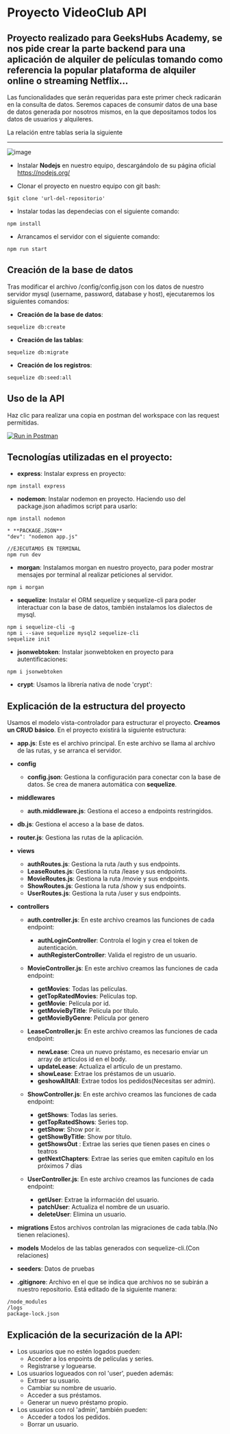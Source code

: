 # Proyecto VideoClub API

## Proyecto realizado para GeeksHubs Academy, se nos pide crear la parte backend para una aplicación de alquiler de películas tomando como referencia la popular plataforma de alquiler online o streaming Netflix...
Las funcionalidades que serán requeridas para este primer check radicarán en
la consulta de datos. Seremos capaces de consumir datos de una base de datos
generada por nosotros mismos, en la que depositamos todos los datos de
usuarios y alquileres.

La relación entre tablas seria la siguiente
***
![image](https://user-images.githubusercontent.com/90568424/200182878-c99740e5-eece-4333-b173-aaf6e651031a.png)

* Instalar **Nodejs** en nuestro equipo, descargándolo de su página oficial
https://nodejs.org/

* Clonar el proyecto en nuestro equipo con git bash:
```
$git clone 'url-del-repositorio'
```

* Instalar todas las dependecias con el siguiente comando:
```
npm install
```

* Arrancamos el servidor con el siguiente comando:
```
npm run start
```

## Creación de la base de datos

Tras modificar el archivo /config/config.json con los datos de nuestro servidor mysql (username, password, database y host), ejecutaremos los siguientes comandos:
* **Creación de la base de datos**:
```
sequelize db:create
```
* **Creación de las tablas**:
```
sequelize db:migrate
```
* **Creación de los registros**:
```
sequelize db:seed:all
```
## Uso de la API

Haz clic para realizar una copia en postman del workspace con las request permitidas.
<br>

[![Run in Postman](https://run.pstmn.io/button.svg)](https://app.getpostman.com/run-collection/23873290-491822b9-d8a9-4b00-aaf0-29ddb396b3ac?action=collection%2Ffork&collection-url=entityId%3D23873290-491822b9-d8a9-4b00-aaf0-29ddb396b3ac%26entityType%3Dcollection%26workspaceId%3D0036013c-adfd-42cc-995e-7fbd3c9599ba)


## Tecnologías utilizadas en el proyecto:

* **express**: Instalar express en proyecto:
```
npm install express
```
* **nodemon**: Instalar nodemon en proyecto. Haciendo uso del package.json añadimos script para usarlo:
```
npm install nodemon
```
```
* **PACKAGE.JSON**
"dev": "nodemon app.js"
```
```
//EJECUTAMOS EN TERMINAL
npm run dev
```
* **morgan**: Instalamos morgan en nuestro proyecto, para poder mostrar mensajes por terminal al realizar peticiones al servidor.
```
npm i morgan
```
* **sequelize**: Instalar el ORM sequelize y sequelize-cli para poder interactuar con la base de datos, también instalamos los dialectos de mysql.
```
npm i sequelize-cli -g
npm i --save sequelize mysql2 sequelize-cli
sequelize init
```
* **jsonwebtoken**: Instalar jsonwebtoken en proyecto para autentificaciones:
```
npm i jsonwebtoken
```
* **crypt**: Usamos la librería nativa de node 'crypt':

## Explicación de la estructura del proyecto

Usamos el modelo vista-controlador para estructurar el proyecto. **Creamos un CRUD básico**. En el proyecto existirá la siguiente estructura:

* **app.js**: Este es el archivo principal. En este archivo se llama al archivo de las rutas, y se arranca el servidor.

* **config**
    * **config.json**: Gestiona la configuración para conectar con la base de datos. Se crea de manera automática con **sequelize**.

* **middlewares**
    * **auth.middleware.js**: Gestiona el acceso a endpoints restringidos.

* **db.js**: Gestiona el acceso a la base de datos.

* **router.js**: Gestiona las rutas de la aplicación.

* **views**
    * **authRoutes.js**: Gestiona la ruta /auth y sus endpoints.
    * **LeaseRoutes.js**: Gestiona la ruta /lease y sus endpoints.
    * **MovieRoutes.js**: Gestiona la ruta /movie y sus endpoints.
    * **ShowRoutes.js**: Gestiona la ruta /show y sus endpoints.
    * **UserRoutes.js**: Gestiona la ruta /user y sus endpoints.

* **controllers**
    * **auth.controller.js**: En este archivo creamos las funciones de cada endpoint:
        * **authLoginController**: Controla el login y crea el token de autenticación.
        * **authRegisterController**: Valida el registro de un usuario.
    * **MovieController.js**: En este archivo creamos las funciones de cada endpoint:
        * **getMovies**: Todas las películas.
        * **getTopRatedMovies**: Películas top.
        * **getMovie**: Película por id.
        * **getMovieByTitle**: Película por título.
        * **getMovieByGenre**: Película por genero

    * **LeaseController.js**: En este archivo creamos las funciones de cada endpoint:
        * **newLease**: Crea un nuevo préstamo, es necesario enviar un array de artículos id en el body.
        * **updateLease**: Actualiza el artículo de un prestamo.
        * **showLease**: Extrae los préstamos de un usuario.
        * **geshowAlltAll**: Extrae todos los pedidos(Necesitas ser admin).
   * **ShowController.js**: En este archivo creamos las funciones de cada endpoint:
        * **getShows**: Todas las series.
        * **getTopRatedShows**: Series top.
        * **getShow**: Show por ir.
        * **getShowByTitle**: Show por título.
        * **getShowsOut** : Extrae las series que tienen pases en cines o teatros
        * **getNextChapters**: Extrae las series que emiten capitulo en los próximos 7 días
    * **UserController.js**: En este archivo creamos las funciones de cada endpoint:
        * **getUser**: Extrae la información del usuario.
        * **patchUser**: Actualiza el nombre de un usuario.
        * **deleteUser**: Elimina un usuario.

* **migrations**
    Estos archivos controlan las migraciones de cada tabla.(No tienen relaciones).

* **models**
   Modelos de las tablas generados con sequelize-cli.(Con relaciones)

* **seeders**:
  Datos de pruebas

* **.gitignore**: Archivo en el que se indica que archivos no se subirán a nuestro repositorio. Está editado de la siguiente manera:
```
/node_modules
/logs
package-lock.json
```
## Explicación de la securización de la API:
* Los usuarios que no estén logados pueden:
    * Acceder a los enpoints de películas y series.
    * Registrarse y loguearse.
* Los usuarios logueados con rol 'user', pueden además:
    * Extraer su usuario.
    * Cambiar su nombre de usuario.
    * Acceder a sus préstamos.
    * Generar un nuevo préstamo propio.
* Los usuarios con rol 'admin', también pueden:
    * Acceder a todos los pedidos.
    * Borrar un usuario.

